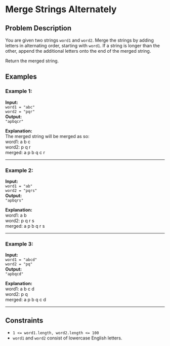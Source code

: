 # Merge Strings Alternately

## Problem Description

You are given two strings `word1` and `word2`. Merge the strings by adding letters in alternating order, starting with `word1`. If a string is longer than the other, append the additional letters onto the end of the merged string.

Return the merged string.

## Examples

### Example 1:
**Input:**  
`word1 = "abc"`  
`word2 = "pqr"`  
**Output:**  
`"apbqcr"`  

**Explanation:**  
The merged string will be merged as so:  
word1: a b c  
word2:   p q r  
merged: a p b q c r  

---

### Example 2:
**Input:**  
`word1 = "ab"`  
`word2 = "pqrs"`  
**Output:**  
`"apbqrs"`  

**Explanation:**  
word1: a b  
word2:   p q r s  
merged: a p b q r s  

---

### Example 3:
**Input:**  
`word1 = "abcd"`  
`word2 = "pq"`  
**Output:**  
`"apbqcd"`  

**Explanation:**  
word1: a b c d  
word2:   p q  
merged: a p b q c d  

---

## Constraints
- `1 <= word1.length, word2.length <= 100`
- `word1` and `word2` consist of lowercase English letters.
